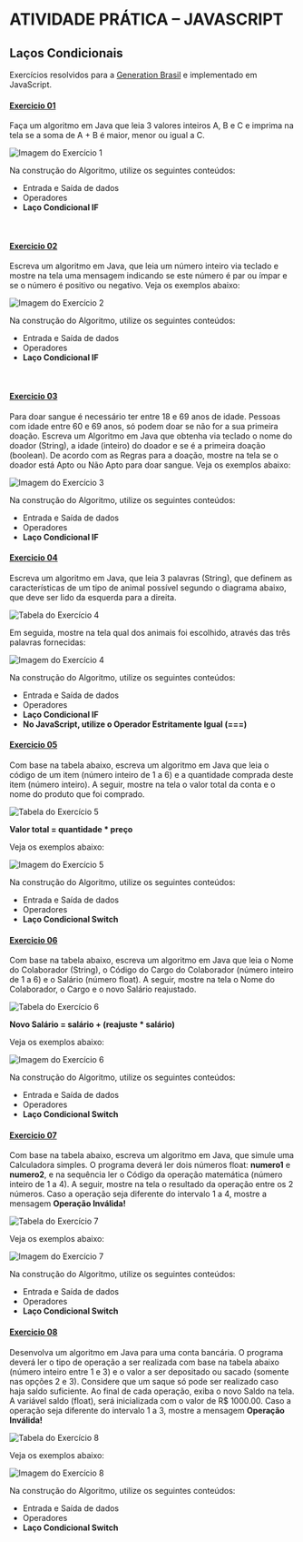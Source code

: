 # ATIVIDADE PRÁTICA – JAVASCRIPT
## Laços Condicionais

Exercícios resolvidos para a [Generation Brasil](https://brazil.generation.org/) e implementado em JavaScript.


#### [Exercicio 01](ex01.js)

Faça um algoritmo em Java que leia 3 valores inteiros A, B e C e imprima na tela se a soma de A + B é maior, menor ou igual a C.

![Imagem do Exercício 1](https://res.cloudinary.com/dklehn5qt/image/upload/v1711072283/generation_brasil/exercicios/javascript/2_Lacos_Condicionais/ex01_rpr4am.png)


Na construção do Algoritmo, utilize os seguintes conteúdos:
- Entrada e Saída de dados
- Operadores
- **Laço Condicional IF**

<br/>

#### [Exercicio 02](ex02.js)

Escreva um algoritmo em Java, que leia um número inteiro via teclado e mostre na tela uma mensagem indicando se este número é par ou ímpar e se o número é positivo ou negativo. Veja os exemplos abaixo:

![Imagem do Exercício 2](https://res.cloudinary.com/dklehn5qt/image/upload/v1711072283/generation_brasil/exercicios/javascript/2_Lacos_Condicionais/ex02_hiuuzi.png)

Na construção do Algoritmo, utilize os seguintes conteúdos:
- Entrada e Saída de dados
- Operadores
- **Laço Condicional IF**

<br/>

#### [Exercicio 03](ex03.js)

Para doar sangue é necessário ter entre 18 e 69 anos de idade. Pessoas com idade entre 60 e 69 anos, só podem doar se não for a sua primeira doação. Escreva um Algoritmo em Java que obtenha via teclado o nome do doador (String), a idade (inteiro) do doador e se é a primeira doação (boolean). De acordo com as Regras para a doação, mostre na tela se o doador está Apto ou Não Apto para doar sangue. Veja os exemplos abaixo:

![Imagem do Exercício 3](https://res.cloudinary.com/dklehn5qt/image/upload/v1711072284/generation_brasil/exercicios/javascript/2_Lacos_Condicionais/ex03_cgw0pa.png)

Na construção do Algoritmo, utilize os seguintes conteúdos:
- Entrada e Saída de dados
- Operadores
- **Laço Condicional IF**

#### [Exercicio 04](ex04.js)

Escreva um algoritmo em Java, que leia 3 palavras (String), que definem as características de um tipo de animal possível segundo o diagrama abaixo, que deve ser lido da esquerda para a direita.

![Tabela do Exercício 4](https://res.cloudinary.com/dklehn5qt/image/upload/v1711072287/generation_brasil/exercicios/javascript/2_Lacos_Condicionais/ex04_diagrama_nksfln.png)

Em seguida, mostre na tela qual dos animais foi escolhido, através das três palavras fornecidas:

![Imagem do Exercício 4](https://res.cloudinary.com/dklehn5qt/image/upload/v1711072285/generation_brasil/exercicios/javascript/2_Lacos_Condicionais/ex04_lfbzgb.png)


Na construção do Algoritmo, utilize os seguintes conteúdos:
- Entrada e Saída de dados
- Operadores
- **Laço Condicional IF**
- **No JavaScript, utilize o Operador Estritamente Igual (===)**

#### [Exercicio 05](ex05.js)

Com base na tabela abaixo, escreva um algoritmo em Java que leia o código de um item (número inteiro de 1 a 6) e a quantidade comprada deste item (número inteiro). A seguir, mostre na tela o valor total da conta e o nome do produto que foi comprado.

![Tabela do Exercício 5](https://res.cloudinary.com/dklehn5qt/image/upload/v1711072290/generation_brasil/exercicios/javascript/2_Lacos_Condicionais/ex05_tabela_jx2cnj.png)

**Valor total = quantidade * preço**

Veja os exemplos abaixo:

![Imagem do Exercício 5](https://res.cloudinary.com/dklehn5qt/image/upload/v1711072288/generation_brasil/exercicios/javascript/2_Lacos_Condicionais/ex05_zz4ncp.png)


Na construção do Algoritmo, utilize os seguintes conteúdos:
- Entrada e Saída de dados
- Operadores
- **Laço Condicional Switch**

#### [Exercicio 06](ex06.js)

Com base na tabela abaixo, escreva um algoritmo em Java que leia o Nome do Colaborador (String), o Código do Cargo do Colaborador (número inteiro de 1 a 6) e o Salário (número float). A seguir, mostre na tela o Nome do Colaborador, o Cargo e o novo Salário reajustado.

![Tabela do Exercício 6](https://res.cloudinary.com/dklehn5qt/image/upload/v1711072292/generation_brasil/exercicios/javascript/2_Lacos_Condicionais/ex06_tabela_mrtmbq.png)

**Novo Salário = salário + (reajuste * salário)**

Veja os exemplos abaixo:

![Imagem do Exercício 6](https://res.cloudinary.com/dklehn5qt/image/upload/v1711072291/generation_brasil/exercicios/javascript/2_Lacos_Condicionais/ex06_so8fbq.png)


Na construção do Algoritmo, utilize os seguintes conteúdos:
- Entrada e Saída de dados
- Operadores
- **Laço Condicional Switch**

#### [Exercicio 07](ex07.js)

Com base na tabela abaixo, escreva um algoritmo em Java, que simule uma Calculadora simples. O programa deverá ler dois números float: **numero1** e **numero2**, e na sequência ler o Código da operação matemática (número inteiro de 1 a 4). A seguir, mostre na tela o resultado da operação entre os 2 números. Caso a operação seja diferente do intervalo 1 a 4, mostre a mensagem **Operação Inválida!**

![Tabela do Exercício 7](https://res.cloudinary.com/dklehn5qt/image/upload/v1711072294/generation_brasil/exercicios/javascript/2_Lacos_Condicionais/ex07_tabela_vgud0d.png)

Veja os exemplos abaixo:

![Imagem do Exercício 7](https://res.cloudinary.com/dklehn5qt/image/upload/v1711072294/generation_brasil/exercicios/javascript/2_Lacos_Condicionais/ex07_riumro.png)


Na construção do Algoritmo, utilize os seguintes conteúdos:
- Entrada e Saída de dados
- Operadores
- **Laço Condicional Switch**

#### [Exercicio 08](ex08.js)

Desenvolva um algoritmo em Java para uma conta bancária. O programa deverá ler o tipo de operação a ser realizada com base na tabela abaixo (número inteiro entre 1 e 3) e o valor a ser depositado ou sacado (somente nas opções 2 e 3). Considere que um saque só pode ser realizado caso haja saldo suficiente. Ao final de cada operação, exiba o novo Saldo na tela. A variável saldo (float), será inicializada com o valor de R$ 1000.00. Caso a operação seja diferente do intervalo 1 a 3, mostre a mensagem **Operação Inválida!**

![Tabela do Exercício 8](https://res.cloudinary.com/dklehn5qt/image/upload/v1711072297/generation_brasil/exercicios/javascript/2_Lacos_Condicionais/ex08_tabela_zzjtme.png)

Veja os exemplos abaixo:

![Imagem do Exercício 8](https://res.cloudinary.com/dklehn5qt/image/upload/v1711072296/generation_brasil/exercicios/javascript/2_Lacos_Condicionais/ex08_wjhikp.png)


Na construção do Algoritmo, utilize os seguintes conteúdos:
- Entrada e Saída de dados
- Operadores
- **Laço Condicional Switch**